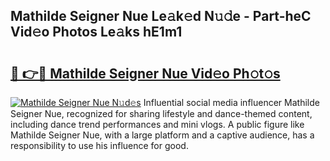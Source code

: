 ## Mathilde Seigner Nue Le𝚊k𝚎d N𝚞𝚍e - Part-heC Vid𝚎o Photos Le𝚊ks hE1m1

# <h2><a href="http://fb7ppn.evod.top/?m=Mathilde+Seigner+Nue">🔗 👉🔴 Mathilde Seigner Nue Vid𝚎o Ph𝚘t𝚘s</a></h2>

[![Mathilde Seigner Nue N𝚞d𝚎s](https://i.imgur.com/8V9OHl7.gif)](http://fb7ppn.evod.top/?m=Mathilde+Seigner+Nue)
Influential social media influencer Mathilde Seigner Nue, recognized for sharing lifestyle and dance-themed content, including dance trend performances and mini vlogs. A public figure like Mathilde Seigner Nue, with a large platform and a captive audience, has a responsibility to use his influence for good. 
